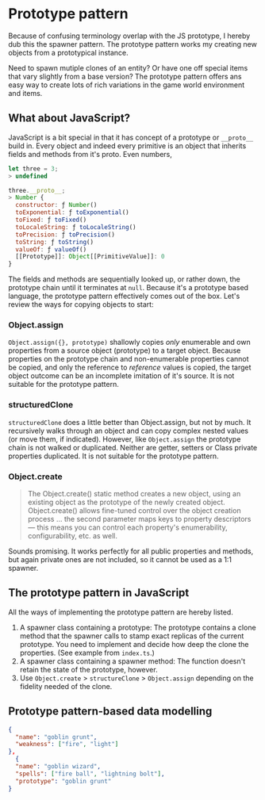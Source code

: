 # Prototype pattern

Because of confusing terminology overlap with the JS prototype, I hereby dub this the spawner pattern. The prototype pattern works my creating new objects from a prototypical instance.

Need to spawn mutiple clones of an entity? Or have one off special items that vary slightly from a base version? The prototype pattern offers ans easy way to create lots of rich variations in the game world environment and items.

## What about JavaScript?

JavaScript is a bit special in that it has concept of a prototype or `__proto__` build in. Every object and indeed every primitive is an object that inherits fields and methods from it's proto. Even numbers,

```js
let three = 3;
> undefined

three.__proto__;
> Number { 
  constructor: ƒ Number()
  toExponential: ƒ toExponential()
  toFixed: ƒ toFixed()
  toLocaleString: ƒ toLocaleString()
  toPrecision: ƒ toPrecision()
  toString: ƒ toString()
  valueOf: ƒ valueOf()
  [[Prototype]]: Object[[PrimitiveValue]]: 0
}
```

The fields and methods are sequentially looked up, or rather down, the prototype chain until it terminates at `null`. Because it's a prototype based language, the prototype pattern effectively comes out of the box. Let's review the ways for copying objects to start:

### Object.assign

`Object.assign({}, prototype)` shallowly copies _only_ enumerable and own properties from a source object (prototype) to a target object. Because properties on the prototype chain and non-enumerable properties cannot be copied, and only the reference to _reference_ values is copied, the target object outcome can be an incomplete imitation of it's source. It is not suitable for the prototype pattern.

### structuredClone

`structuredClone` does a little better than Object.assign, but not by much. It recursively walks through an object and can copy complex nested values (or move them, if indicated). However, like `Object.assign` the prototype chain is not walked or duplicated. Neither are getter, setters or Class private properties duplicated. It is not suitable for the prototype pattern.

### Object.create

> The Object.create() static method creates a new object, using an existing object as the prototype of the newly created object.
> Object.create() allows fine-tuned control over the object creation process ... the second parameter maps keys to property descriptors — this means you can control each property's enumerability, configurability, etc. as well.

Sounds promising. It works perfectly for all public properties and methods, but again private ones are not included, so it cannot be used as a 1:1 spawner.

## The prototype pattern in JavaScript

All the ways of implementing the prototype pattern are hereby listed.

1. A spawner class containing a prototype: The prototype contains a clone method that the spawner calls to stamp exact replicas of the current prototype. You need to implement and decide how deep the clone the properties. (See example from `index.ts`.)
2. A spawner class containing a spawner method: The function doesn't retain the state of the prototype, however.
3. Use `Object.create` > `structureClone` > `Object.assign` depending on the fidelity needed of the clone.

## Prototype pattern-based data modelling

  ```JSON
  {
    "name": "goblin grunt",
    "weakness": ["fire", "light"]
  },
    {
    "name": "goblin wizard",
    "spells": ["fire ball", "lightning bolt"],
    "prototype": "goblin grunt"
  }
  ```
